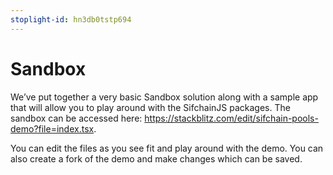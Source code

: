```yaml
---
stoplight-id: hn3db0tstp694
---
```


# Sandbox

We’ve put together a very basic Sandbox solution along with a sample app that will allow you to play around with the SifchainJS packages. The sandbox can be accessed here: https://stackblitz.com/edit/sifchain-pools-demo?file=index.tsx.

You can edit the files as you see fit and play around with the demo. You can also create a fork of the demo and make changes which can be saved.

